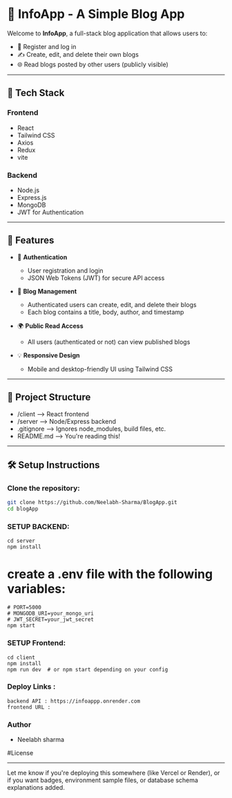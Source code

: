 # 📝 InfoApp - A Simple Blog App

Welcome to **InfoApp**, a full-stack blog application that allows users to:

- 🔐 Register and log in
- ✍️ Create, edit, and delete their own blogs
- 🌐 Read blogs posted by other users (publicly visible)

---

## 🔧 Tech Stack

### Frontend
- React
- Tailwind CSS
- Axios
- Redux 
- vite 

### Backend
- Node.js
- Express.js
- MongoDB
- JWT for Authentication

---

## 🚀 Features

- 🔐 **Authentication**
  - User registration and login
  - JSON Web Tokens (JWT) for secure API access

- 📝 **Blog Management**
  - Authenticated users can create, edit, and delete their blogs
  - Each blog contains a title, body, author, and timestamp

- 🌍 **Public Read Access**
  - All users (authenticated or not) can view published blogs

- 💡 **Responsive Design**
  - Mobile and desktop-friendly UI using Tailwind CSS

---

## 📂 Project Structure
 - /client --> React frontend
 - /server --> Node/Express backend
 - .gitignore --> Ignores node_modules, build files, etc.
 - README.md --> You're reading this!


---

## 🛠️ Setup Instructions

### Clone the repository:
```bash
git clone https://github.com/Neelabh-Sharma/BlogApp.git
cd blogApp
```

### SETUP BACKEND:
```
cd server
npm install
```
# create a .env file with the following variables:
```
# PORT=5000
# MONGODB_URI=your_mongo_uri
# JWT_SECRET=your_jwt_secret
npm start
```

### SETUP Frontend:
```
cd client
npm install
npm run dev  # or npm start depending on your config
```
### Deploy Links :
```
backend API : https://infoappp.onrender.com
frontend URL : 
```

### Author
 - Neelabh sharma

#License

---

Let me know if you're deploying this somewhere (like Vercel or Render), or if you want badges, environment sample files, or database schema explanations added.




